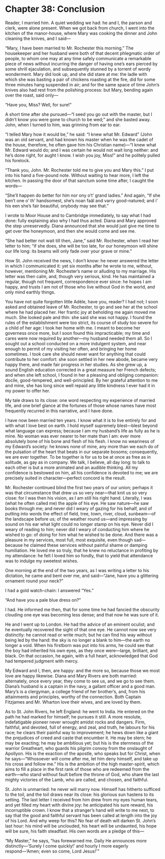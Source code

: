 # Chapter 38: Conclusion



Reader, I married him. A quiet wedding we had: he and I, the parson and clerk, were alone present. When we got back from church, I went into the kitchen of the manor-house, where Mary was cooking the dinner and John cleaning the knives, and I said⁠—

“Mary, I have been married to Mr. Rochester this morning.” The housekeeper and her husband were both of that decent phlegmatic order of people, to whom one may at any time safely communicate a remarkable piece of news without incurring the danger of having one’s ears pierced by some shrill ejaculation, and subsequently stunned by a torrent of wordy wonderment. Mary did look up, and she did stare at me: the ladle with which she was basting a pair of chickens roasting at the fire, did for some three minutes hang suspended in air; and for the same space of time John’s knives also had rest from the polishing process: but Mary, bending again over the roast, said only⁠—

“Have you, Miss? Well, for sure!”

A short time after she pursued⁠—“I seed you go out with the master, but I didn’t know you were gone to church to be wed;” and she basted away. John, when I turned to him, was grinning from ear to ear.

“I telled Mary how it would be,” he said: “I knew what Mr. Edward” \(John was an old servant, and had known his master when he was the cadet of the house, therefore, he often gave him his Christian name\)⁠—“I knew what Mr. Edward would do; and I was certain he would not wait long neither: and he’s done right, for aught I know. I wish you joy, Miss!” and he politely pulled his forelock.

“Thank you, John. Mr. Rochester told me to give you and Mary this.” I put into his hand a five-pound note. Without waiting to hear more, I left the kitchen. In passing the door of that sanctum some time after, I caught the words⁠—

“She’ll happen do better for him nor ony o’t’ grand ladies.” And again, “If she ben’t one o’ th’ handsomest, she’s noan faâl and varry good-natured; and i’ his een she’s fair beautiful, onybody may see that.”

I wrote to Moor House and to Cambridge immediately, to say what I had done: fully explaining also why I had thus acted. Diana and Mary approved the step unreservedly. Diana announced that she would just give me time to get over the honeymoon, and then she would come and see me.

“She had better not wait till then, Jane,” said Mr. Rochester, when I read her letter to him; “if she does, she will be too late, for our honeymoon will shine our life long: its beams will only fade over your grave or mine.”

How St. John received the news, I don’t know: he never answered the letter in which I communicated it: yet six months after he wrote to me, without, however, mentioning Mr. Rochester’s name or alluding to my marriage. His letter was then calm, and, though very serious, kind. He has maintained a regular, though not frequent, correspondence ever since: he hopes I am happy, and trusts I am not of those who live without God in the world, and only mind earthly things.

You have not quite forgotten little Adèle, have you, reader? I had not; I soon asked and obtained leave of Mr. Rochester, to go and see her at the school where he had placed her. Her frantic joy at beholding me again moved me much. She looked pale and thin: she said she was not happy. I found the rules of the establishment were too strict, its course of study too severe for a child of her age: I took her home with me. I meant to become her governess once more, but I soon found this impracticable; my time and cares were now required by another⁠—my husband needed them all. So I sought out a school conducted on a more indulgent system, and near enough to permit of my visiting her often, and bringing her home sometimes. I took care she should never want for anything that could contribute to her comfort: she soon settled in her new abode, became very happy there, and made fair progress in her studies. As she grew up, a sound English education corrected in a great measure her French defects; and when she left school, I found in her a pleasing and obliging companion: docile, good-tempered, and well-principled. By her grateful attention to me and mine, she has long since well repaid any little kindness I ever had it in my power to offer her.

My tale draws to its close: one word respecting my experience of married life, and one brief glance at the fortunes of those whose names have most frequently recurred in this narrative, and I have done.

I have now been married ten years. I know what it is to live entirely for and with what I love best on earth. I hold myself supremely blest⁠—blest beyond what language can express; because I am my husband’s life as fully as he is mine. No woman was ever nearer to her mate than I am: ever more absolutely bone of his bone and flesh of his flesh. I know no weariness of my Edward’s society: he knows none of mine, any more than we each do of the pulsation of the heart that beats in our separate bosoms; consequently, we are ever together. To be together is for us to be at once as free as in solitude, as gay as in company. We talk, I believe, all day long: to talk to each other is but a more animated and an audible thinking. All my confidence is bestowed on him, all his confidence is devoted to me; we are precisely suited in character⁠—perfect concord is the result.

Mr. Rochester continued blind the first two years of our union; perhaps it was that circumstance that drew us so very near⁠—that knit us so very close: for I was then his vision, as I am still his right hand. Literally, I was \(what he often called me\) the apple of his eye. He saw nature⁠—he saw books through me; and never did I weary of gazing for his behalf, and of putting into words the effect of field, tree, town, river, cloud, sunbeam⁠—of the landscape before us; of the weather round us⁠—and impressing by sound on his ear what light could no longer stamp on his eye. Never did I weary of reading to him; never did I weary of conducting him where he wished to go: of doing for him what he wished to be done. And there was a pleasure in my services, most full, most exquisite, even though sad⁠—because he claimed these services without painful shame or damping humiliation. He loved me so truly, that he knew no reluctance in profiting by my attendance: he felt I loved him so fondly, that to yield that attendance was to indulge my sweetest wishes.

One morning at the end of the two years, as I was writing a letter to his dictation, he came and bent over me, and said⁠—“Jane, have you a glittering ornament round your neck?”

I had a gold watch-chain: I answered “Yes.”

“And have you a pale blue dress on?”

I had. He informed me then, that for some time he had fancied the obscurity clouding one eye was becoming less dense; and that now he was sure of it.

He and I went up to London. He had the advice of an eminent oculist; and he eventually recovered the sight of that one eye. He cannot now see very distinctly: he cannot read or write much; but he can find his way without being led by the hand: the sky is no longer a blank to him⁠—the earth no longer a void. When his firstborn was put into his arms, he could see that the boy had inherited his own eyes, as they once were⁠—large, brilliant, and black. On that occasion, he again, with a full heart, acknowledged that God had tempered judgment with mercy.

My Edward and I, then, are happy: and the more so, because those we most love are happy likewise. Diana and Mary Rivers are both married: alternately, once every year, they come to see us, and we go to see them. Diana’s husband is a captain in the navy, a gallant officer and a good man. Mary’s is a clergyman, a college friend of her brother’s, and, from his attainments and principles, worthy of the connection. Both Captain Fitzjames and Mr. Wharton love their wives, and are loved by them.

As to St. John Rivers, he left England: he went to India. He entered on the path he had marked for himself; he pursues it still. A more resolute, indefatigable pioneer never wrought amidst rocks and dangers. Firm, faithful, and devoted, full of energy, and zeal, and truth, he labours for his race; he clears their painful way to improvement; he hews down like a giant the prejudices of creed and caste that encumber it. He may be stern; he may be exacting; he may be ambitious yet; but his is the sternness of the warrior Greatheart, who guards his pilgrim convoy from the onslaught of Apollyon. His is the exaction of the apostle, who speaks but for Christ, when he says⁠—“Whosoever will come after me, let him deny himself, and take up his cross and follow me.” His is the ambition of the high master-spirit, which aims to fill a place in the first rank of those who are redeemed from the earth⁠—who stand without fault before the throne of God, who share the last mighty victories of the Lamb, who are called, and chosen, and faithful.

St. John is unmarried: he never will marry now. Himself has hitherto sufficed to the toil, and the toil draws near its close: his glorious sun hastens to its setting. The last letter I received from him drew from my eyes human tears, and yet filled my heart with divine joy: he anticipated his sure reward, his incorruptible crown. I know that a stranger’s hand will write to me next, to say that the good and faithful servant has been called at length into the joy of his Lord. And why weep for this? No fear of death will darken St. John’s last hour: his mind will be unclouded, his heart will be undaunted, his hope will be sure, his faith steadfast. His own words are a pledge of this⁠—

“My Master,” he says, “has forewarned me. Daily He announces more distinctly⁠—‘Surely I come quickly!’ and hourly I more eagerly respond⁠—‘Amen; even so come, Lord Jesus!’ ”

